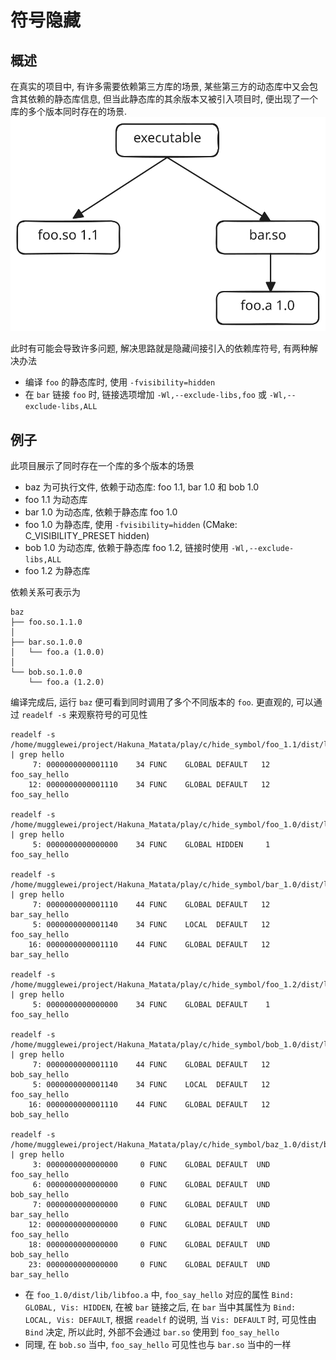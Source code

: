 # 符号隐藏

## 概述
在真实的项目中, 有许多需要依赖第三方库的场景, 某些第三方的动态库中又会包含其依赖的静态库信息, 但当此静态库的其余版本又被引入项目时, 便出现了一个库的多个版本同时存在的场景.  
<img src="./doc/img/hide_symbol.svg" />

此时有可能会导致许多问题, 解决思路就是隐藏间接引入的依赖库符号, 有两种解决办法
* 编译 `foo` 的静态库时, 使用 `-fvisibility=hidden`
* 在 `bar` 链接 `foo` 时, 链接选项增加 `-Wl,--exclude-libs,foo` 或 `-Wl,--exclude-libs,ALL`

## 例子
此项目展示了同时存在一个库的多个版本的场景
* baz 为可执行文件, 依赖于动态库: foo 1.1, bar 1.0 和 bob 1.0
* foo 1.1 为动态库
* bar 1.0 为动态库, 依赖于静态库 foo 1.0
* foo 1.0 为静态库, 使用 `-fvisibility=hidden` (CMake: C_VISIBILITY_PRESET hidden)
* bob 1.0 为动态库, 依赖于静态库 foo 1.2, 链接时使用 `-Wl,--exclude-libs,ALL`
* foo 1.2 为静态库

依赖关系可表示为
```
baz
├── foo.so.1.1.0
│
├── bar.so.1.0.0
│   └── foo.a (1.0.0)
│
└── bob.so.1.0.0
    └── foo.a (1.2.0)
```

编译完成后, 运行 `baz` 便可看到同时调用了多个不同版本的 `foo`. 更直观的, 可以通过 `readelf -s` 来观察符号的可见性

```
readelf -s /home/mugglewei/project/Hakuna_Matata/play/c/hide_symbol/foo_1.1/dist/lib/libfoo.so | grep hello
     7: 0000000000001110    34 FUNC    GLOBAL DEFAULT   12 foo_say_hello
    12: 0000000000001110    34 FUNC    GLOBAL DEFAULT   12 foo_say_hello

readelf -s /home/mugglewei/project/Hakuna_Matata/play/c/hide_symbol/foo_1.0/dist/lib/libfoo.a | grep hello
     5: 0000000000000000    34 FUNC    GLOBAL HIDDEN     1 foo_say_hello

readelf -s /home/mugglewei/project/Hakuna_Matata/play/c/hide_symbol/bar_1.0/dist/lib/libbar.so | grep hello
     7: 0000000000001110    44 FUNC    GLOBAL DEFAULT   12 bar_say_hello
     5: 0000000000001140    34 FUNC    LOCAL  DEFAULT   12 foo_say_hello
    16: 0000000000001110    44 FUNC    GLOBAL DEFAULT   12 bar_say_hello

readelf -s /home/mugglewei/project/Hakuna_Matata/play/c/hide_symbol/foo_1.2/dist/lib/libfoo.a | grep hello
     5: 0000000000000000    34 FUNC    GLOBAL DEFAULT    1 foo_say_hello

readelf -s /home/mugglewei/project/Hakuna_Matata/play/c/hide_symbol/bob_1.0/dist/lib/libbob.so | grep hello
     7: 0000000000001110    44 FUNC    GLOBAL DEFAULT   12 bob_say_hello
     5: 0000000000001140    34 FUNC    LOCAL  DEFAULT   12 foo_say_hello
    16: 0000000000001110    44 FUNC    GLOBAL DEFAULT   12 bob_say_hello

readelf -s /home/mugglewei/project/Hakuna_Matata/play/c/hide_symbol/baz_1.0/dist/bin/baz | grep hello
     3: 0000000000000000     0 FUNC    GLOBAL DEFAULT  UND foo_say_hello
     6: 0000000000000000     0 FUNC    GLOBAL DEFAULT  UND bob_say_hello
     7: 0000000000000000     0 FUNC    GLOBAL DEFAULT  UND bar_say_hello
    12: 0000000000000000     0 FUNC    GLOBAL DEFAULT  UND foo_say_hello
    18: 0000000000000000     0 FUNC    GLOBAL DEFAULT  UND bob_say_hello
    23: 0000000000000000     0 FUNC    GLOBAL DEFAULT  UND bar_say_hello
```
* 在 `foo_1.0/dist/lib/libfoo.a` 中, `foo_say_hello` 对应的属性 `Bind: GLOBAL, Vis: HIDDEN`, 在被 `bar` 链接之后, 在 `bar` 当中其属性为 `Bind: LOCAL, Vis: DEFAULT`, 根据 `readelf` 的说明, 当 `Vis: DEFAULT` 时, 可见性由 `Bind` 决定, 所以此时, 外部不会通过 `bar.so` 使用到 `foo_say_hello`
* 同理, 在 `bob.so` 当中, `foo_say_hello` 可见性也与 `bar.so` 当中的一样
